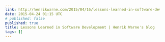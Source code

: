 ```yaml
---
link: http://henrikwarne.com/2015/04/16/lessons-learned-in-software-development/
date: 2015-04-24 01:15 UTC
# published: false
published: true
title: Lessons Learned in Software Development | Henrik Warne's blog
tags: []
---
```



